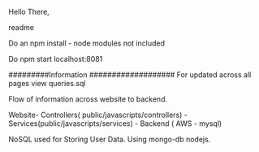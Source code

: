 Hello There,

readme


Do an npm install  - node modules not included 

Do npm start 
localhost:8081


#########Information ###################
For updated across all pages view queries.sql

Flow of information across website to backend. 


Website- Controllers( public/javascripts/controllers) - Services(public/javascripts/services) - Backend ( AWS - mysql) 

NoSQL used for Storing User Data. Using mongo-db nodejs. 